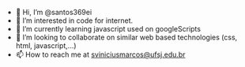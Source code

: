 - 👋 Hi, I’m @santos369ei
- 👀 I’m interested in code for internet.
- 🌱 I’m currently learning javascript used on googleScripts
- 💞️ I’m looking to collaborate on similar web based technologies (css, html, javascript,...)
- 📫 How to reach me at sviniciusmarcos@ufsj.edu.br

<!---
santos369ei/santos369ei is a ✨ special ✨ repository because its `README.md` (this file) appears on your GitHub profile.
You can click the Preview link to take a look at your changes.
--->
